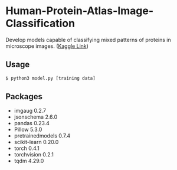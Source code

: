 # Human-Protein-Atlas-Image-Classification
Develop models capable of classifying mixed patterns of proteins in microscope images.
([Kaggle Link](https://www.kaggle.com/c/human-protein-atlas-image-classification))
## Usage
```sh
$ python3 model.py [training data]
```
## Packages
* imgaug              0.2.7
* jsonschema          2.6.0
* pandas              0.23.4 
* Pillow              5.3.0
* pretrainedmodels    0.7.4
* scikit-learn        0.20.0
* torch               0.4.1
* torchvision         0.2.1
* tqdm                4.29.0

